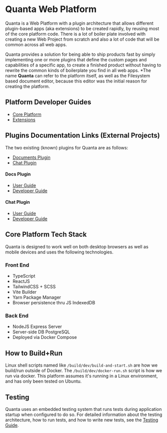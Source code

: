 # Quanta Web Platform
Quanta is a Web Platform with a plugin architecture that allows different plugin-based apps (aka extensions) to be created rapidly, by reusing most of the core platform code. There is a lot of boiler plate involved with creating a new Web Project from scratch and also a lot of code that will be common across all web apps. 

Quanta provides a solution for being able to ship products fast by simply implementing one or more plugins that define the custom pages and capabilities of a specific app, to create a finished product without having to rewrite the common kinds of boilerplate you find in all web apps. *The name **Quanta** can refer to the platform itself, as well as the Filesystem based document editor, because this editor was the initial reason for creating the platform.

## Platform Developer Guides
* [Core Platform](./public/docs/platform/platform_developer_guide.md)
* [Extensions](./public/docs/extensions/extensions_developer_guide.md)

## Plugins Documentation Links (External Projects)

The two existing (known) plugins for Quanta are as follows:

* [Documents Plugin](https://github.com/Clay-Ferguson/quanta-docs-plugin)
* [Chat Plugin](https://github.com/Clay-Ferguson/quanta-chat-plugin)

#### Docs Plugin
* [User Guide](https://github.com/Clay-Ferguson/quanta-docs-plugin/blob/main/docs/user_guide.md)
* [Developer Guide](https://github.com/Clay-Ferguson/quanta-docs-plugin/blob/main/docs/developer_guide.md)

#### Chat Plugin
* [User Guide](https://github.com/Clay-Ferguson/quanta-chat-plugin/blob/main/docs/user_guide.md) 
* [Developer Guide](https://github.com/Clay-Ferguson/quanta-chat-plugin/blob/main/docs/developer_guide.md)

## Core Platform Tech Stack
Quanta is designed to work well on both desktop browsers as well as mobile devices and uses the following technologies.

### Front End
* TypeScript
* ReactJS
* TailwindCSS + SCSS
* Vite Builder
* Yarn Package Manager
* Browser persistence thru JS IndexedDB

### Back End
* NodeJS Express Server 
* Server-side DB PostgreSQL
* Deployed via Docker Compose

## How to Build+Run
Linux shell scripts named like `/build/dev/build-and-start.sh` are how we build/run outside of Docker. The `/build/dev/docker-run.sh` script is how we run via docker. This platform assumes it's running in a Linux environment, and has only been tested on Ubuntu.

## Testing
Quanta uses an embedded testing system that runs tests during application startup when configured to do so. For detailed information about the testing architecture, how to run tests, and how to write new tests, see the [Testing Guide](./TESTING.md).
